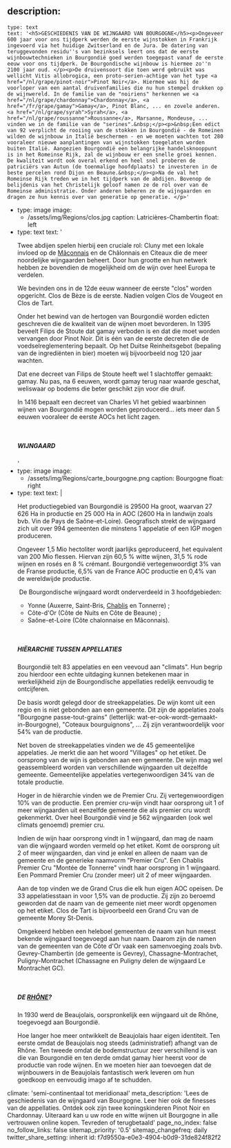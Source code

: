 description:
  -
    type: text
    text: '<h5>GESCHIEDENIS VAN DE WIJNGAARD VAN BOURGOGNE</h5><p>Ongeveer 600 jaar voor ons tijdperk werden de eerste wijnstokken in Frankrijk ingevoerd via het huidige Zwitserland en de Jura. De datering van teruggevonden residu''s van bezinksels leert ons dat de eerste wijnbouwtechnieken in Bourgondië goed werden toegepast vanaf de eerste eeuw voor ons tijdperk. De Bourgondische wijnbouw is hiermee zo''n 2100 jaar oud. </p><p>De druivensoort die toen werd gebruikt was wellicht Vitis allobrogica, een proto-serien-achtige van het type <a href="/nl/grape/pinot-noir">Pinot Noir</a>. Hiermee was hij de voorloper van een aantal druivenfamilies die nu hun stempel drukken op de wijnwereld. In de familie van de "noiriens" herkennen we <a href="/nl/grape/chardonnay">Chardonnay</a>, <a href="/fr/grape/gamay">Gamay</a>, Pinot Blanc, ... en zovele anderen. <a href="/nl/grape/syrah">Syrah</a>, <a href="/nl/grape/roussanne">Roussanne</a>, Marsanne, Mondeuse, ... vinden we in de familie van de "serines".&nbsp;</p><p>&nbsp;Een edict van 92 verplicht de rooiing van de stokken in Bourgondië - de Romeinen wilden de wijnbouw in Italië beschermen - en we moeten wachten tot 280 vooraleer nieuwe aanplantingen van wijnstokken toegelaten worden buiten Italië. Aangezien Bourgondië een belangrijke handelsknooppunt is in het Romeinse Rijk, zal de wijnbouw er een snelle groei kennen. De kwaliteit wordt ook overal erkend en heel snel proberen de patriciërs van Autun (de toenmalige hoofdplaats) te investeren in de beste percelen rond Dijon en Beaune.&nbsp;</p><p>Na de val het Romeinse Rijk treden we in het tijdperk van de abdijen. Bovenop de belijdenis van het Christelijk geloof namen ze de rol over van de Romeinse administratie. Onder anderen beheren ze de wijngaarden en dragen ze hun kennis over van generatie op generatie. </p>'
  -
    type: image
    image:
      - /assets/img/Regions/clos.jpg
    caption: Latricières-Chambertin
    float: left
  -
    type: text
    text: '<p>Twee abdijen spelen hierbij een cruciale rol: Cluny met een lokale invloed op de&nbsp;<a href="/nl/region/maconnais">Mâconnais</a>&nbsp;en de Châlonnais en Citeaux die de meer noordelijke wijngaarden beheert. Door hun grootte en hun netwerk hebben ze bovendien de mogelijkheid om de wijn over heel Europa te verdelen.</p><p>We bevinden ons in de 12de eeuw wanneer de eerste "clos" worden opgericht. Clos de Bèze is de eerste. Nadien volgen Clos de Vougeot en Clos de Tart.</p><p>Onder het bewind van de hertogen van Bourgondië worden edicten geschreven die de kwaliteit van de wijnen moet bevorderen. In 1395 beveelt Filips de Stoute dat&nbsp;gamay&nbsp;verboden is en dat die moet worden vervangen door Pinot Noir. Dit is één van de eerste decreten die de voedselreglementering bepaalt. Op het Duitse Reinheitsgebot (bepaling van de ingrediënten in bier) moeten wij bijvoorbeeld nog 120 jaar wachten.</p><p>Dat ene decreet van Filips de Stoute heeft wel 1 slachtoffer gemaakt: gamay. Nu pas, na 6 eeuwen, wordt gamay terug naar waarde geschat, weliswaar op bodems die beter geschikt zijn voor die druif.&nbsp;</p><p>In 1416 bepaalt een decreet van Charles VI het gebied waarbinnen wijnen van Bourgondië mogen worden geproduceerd... iets meer dan 5 eeuwen vooraleer de eerste AOCs het licht zagen.</p><p><br></p><h5>WIJNGAARD</h5>'
  -
    type: image
    image:
      - /assets/img/Regions/carte_bourgogne.png
    caption: Bourgogne
    float: right
  -
    type: text
    text: |
      <p>Het productiegebied van Bourgondië is 29500 Ha groot, waarvan 27 626 Ha in productie en 25 000 Ha in AOC (2600 Ha in landwijn zoals bvb. Vin de Pays de Saône-et-Loire). Geografisch strekt de wijngaard zich uit over 994 gemeenten die minstens 1 appelatie of een IGP mogen produceren.&nbsp;</p><p>Ongeveer 1,5 Mio hectoliter wordt jaarlijks geproduceerd, het equivalent van 200 Mio flessen. Hiervan zijn 60,5 % witte wijnen, 31,5 % rode wijnen en rosés en 8 % crémant. Bourgondië vertegenwoordigt 3% van de Franse productie, 6,5% van de France AOC productie en 0,4% van de wereldwijde productie.&nbsp;</p><p>&nbsp;De Bourgondische wijngaard wordt onderverdeeld in 3 hoofdgebieden:
      </p><ul><li>Yonne (Auxerre, Saint-Bris, <a href="/nl/region/chablis">Chablis</a> en Tonnerre) ;</li><li>Côte-d'Or (Côte de Nuits en Côte de Beaune) ;</li><li>Saône-et-Loire (Côte chalonnaise en Mâconnais).</li></ul><p><br></p><h5>HIËRARCHIE TUSSEN APPELLATIES</h5><p>Bourgondië telt 83 appelaties en een veevoud aan "climats". Hun begrip zou hierdoor een echte uitdaging kunnen betekenen maar in werkelijkheid zijn de Bourgondïsche appellaties redelijk eenvoudig te ontcijferen.</p><p>De basis wordt gelegd door de streekappelaties. De wijn komt uit een regio en is niet gebonden aan een gemeente. Dit zijn de appelaties zoals "Bourgogne passe-tout-grains" (letterlijk: wat-er-ook-wordt-gemaakt-in-Bourgogne), "Coteaux bourguignons", ... Zij zijn verantwoordelijk voor 54% van de productie.&nbsp;</p><p>Net boven de streekappelaties vinden we de 45 gemeentelijke appelaties. Je merkt die aan het woord "Villages" op het etiket. De oorsprong van de wijn is gebonden aan een gemeente. De wijn mag wel geassembleerd worden van verschillende wijngaarden uit dezelfde gemeente. Gemeentelijke appelaties vertegenwoordigen 34% van de totale productie.&nbsp;</p><p>Hoger in de hiërarchie vinden we de Premier Cru. Zij vertegenwoordigen 10% van de productie. Een premier cru-wijn vindt haar oorsprong uit 1 of meer wijngaarden uit eenzelfde gemeente die als premier cru wordt gekenmerkt. Over heel Bourgondië vind je 562 wijngaarden (ook wel climats genoemd) premier cru. </p><p>Indien de wijn haar oorsprong vindt in 1 wijngaard, dan mag de naam van die wijngaard worden vermeld op het etiket. Komt de oorsprong uit 2 of meer wijngaarden, dan vind je enkel en alleen de naam van de gemeente en de generieke naamvorm "Premier Cru". Een Chablis Premier Cru "Montée de Tonnerre" vindt haar oorsprong in 1 wijngaard. Een Pommard Premier Cru (zonder meer) uit 2 of meer wijngaarden.&nbsp;</p><p>Aan de top vinden we de Grand Crus die elk hun eigen AOC opeisen. De 33 appelatiesstaan in voor 1,5% van de productie. Zij zijn zo beroemd geworden dat de naam van de gemeente niet meer wordt opgenomen op het etiket. Clos de Tart is bijvoorbeeld een Grand Cru van de gemeente Morey St-Denis. </p><p>Omgekeerd hebben een heleboel gemeenten de naam van hun meest bekende wijngaard toegevoegd aan hun naam. Daarom zijn de namen van de gemeenten van de Côte d'Or vaak een samenvoeging zoals bvb. Gevrey-Chambertin (de gemeente is Gevrey), Chassagne-Montrachet, Puligny-Montrachet (Chassagne en Puligny delen de wijngaard Le Montrachet GC).</p><p><br></p><h5>DE <a href="/nl/region/cotes-du-rhone">RHÔNE</a>?</h5><p>In 1930 werd de Beaujolais, oorspronkelijk een wijngaard uit de Rhône, toegevoegd aan Bourgondië.&nbsp;</p><p>Hoe langer hoe meer ontwikkelt de Beaujolais haar eigen identiteit. Ten eerste omdat de Beaujolais nog steeds (administratief) afhangt van de Rhône. Ten tweede omdat de bodemstructuur zeer verschillend is van die van Bourgondië en ten derde omdat gamay hier heerst voor de productie van rode wijnen. En we moeten hier aan toevoegen dat de wijnbouwers in de Beaujolais fantastisch werk leveren om hun goedkoop en eenvoudig imago af te schudden.</p>
climate: 'semi-continentaal tot meridionaal'
meta_description: 'Lees de geschiedenis van de wijngaard van Bourgogne. Leer hier ook de finesses van de appellaties. Ontdek ook zijn twee koningskinderen Pinot Noir en Chardonnay. Uiteraard kan u uw rode en witte wijnen uit Bourgogne in alle vertrouwen online kopen. Tevreden of terugbetaald'
page_no_index: false
no_follow_links: false
sitemap_priority: '0.5'
sitemap_changefreq: daily
twitter_share_setting: inherit
id: f7d9550a-e0e3-4904-b0d9-31de824f82f2
